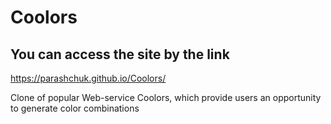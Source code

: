 # Coolors

## You can access the site by the link

https://parashchuk.github.io/Coolors/

Clone of popular Web-service Coolors, which provide users an opportunity to generate color combinations
